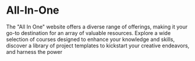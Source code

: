 # All-In-One
The "All In One" website offers a diverse range of offerings, making it your go-to destination for an array of valuable resources. Explore a wide selection of courses designed to enhance your knowledge and skills, discover a library of project templates to kickstart your creative endeavors, and harness the power

